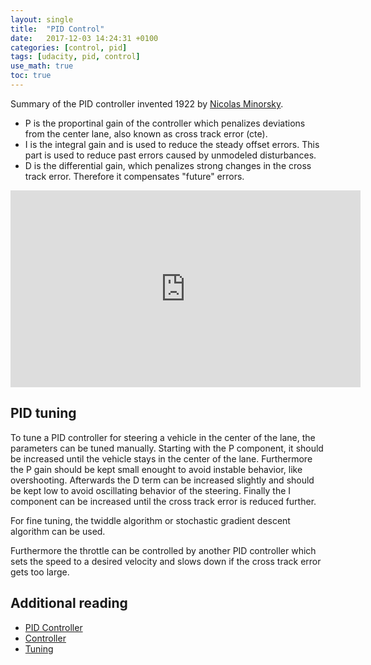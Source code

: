 ```yaml
---
layout: single
title:  "PID Control"
date:   2017-12-03 14:24:31 +0100
categories: [control, pid]
tags: [udacity, pid, control]
use_math: true
toc: true
---
```



Summary of the PID controller invented 1922 by [Nicolas Minorsky](https://en.wikipedia.org/wiki/Nicolas_Minorsky).

- P is the proportinal gain of the controller which penalizes deviations from the center lane, also known as cross track error (cte).
- I is the integral gain and is used to reduce the steady offset errors. This part is used to reduce past errors caused by unmodeled disturbances.
- D is the differential gain, which penalizes strong changes in the cross track error. Therefore it compensates "future" errors.

<iframe width="560" height="315" src="https://www.youtube.com/embed/4Y7zG48uHRo?rel=0" frameborder="0" allowfullscreen></iframe>


## PID tuning

To tune a PID controller for steering a vehicle in the center of the lane, the parameters can be tuned manually.
Starting with the P component, it should be increased until the vehicle stays in the center of the lane.
Furthermore the P gain should be kept small enought to avoid instable behavior, like overshooting.
Afterwards the D term can be increased slightly and should be kept low to avoid oscillating behavior of the steering.
Finally the I component can be increased until the cross track error is reduced further.

For fine tuning, the twiddle algorithm or stochastic gradient descent algorithm can be used.

Furthermore the throttle can be controlled by another PID controller which sets the speed to a desired velocity and slows down if the cross track error gets too large.

## Additional reading

- [PID Controller](https://en.wikipedia.org/wiki/PID_controller)
- [Controller](https://de.wikipedia.org/wiki/Regler)
- [Tuning](http://www.dee.ufrj.br/controle_automatico/artigos/ieee-edu2002.pdf)
